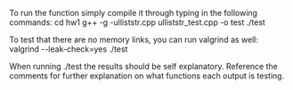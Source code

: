 To run the function simply compile it through typing in the following commands:
cd hw1
g++ -g -ulliststr.cpp ulliststr_test.cpp -o test
./test

To test that there are no memory links, you can run valgrind as well:
valgrind --leak-check=yes ./test

When running ./test the results should be self explanatory. Reference the comments for
further explanation on what functions each output is testing.